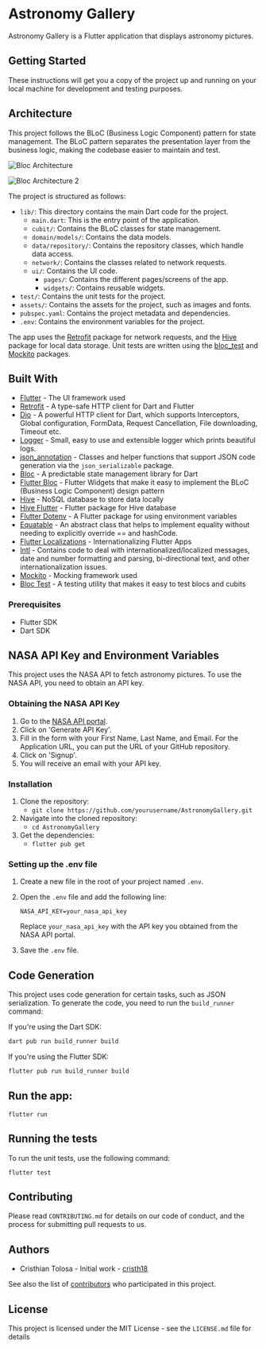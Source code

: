# Astronomy Gallery

Astronomy Gallery is a Flutter application that displays astronomy pictures.

## Getting Started

These instructions will get you a copy of the project up and running on your local machine for development and testing purposes.

## Architecture

This project follows the BLoC (Business Logic Component) pattern for state management. The BLoC pattern separates the presentation layer from the business logic, making the codebase easier to maintain and test.

![Bloc Architecture](https://bloclibrary.dev/_astro/bloc_architecture_full.CYn-T9Ox_Z20Hwr9.webp)

![Bloc Architecture 2](https://bloclibrary.dev/_astro/architecture.DcqFXZki_HITPC.webp)

The project is structured as follows:

- `lib/`: This directory contains the main Dart code for the project.
  - `main.dart`: This is the entry point of the application.
  - `cubit/`: Contains the BLoC classes for state management.
  - `domain/models/`: Contains the data models.
  - `data/repository/`: Contains the repository classes, which handle data access.
  - `network/`: Contains the classes related to network requests.
  - `ui/`: Contains the UI code.
    - `pages/`: Contains the different pages/screens of the app.
    - `widgets/`: Contains reusable widgets.
- `test/`: Contains the unit tests for the project.
- `assets/`: Contains the assets for the project, such as images and fonts.
- `pubspec.yaml`: Contains the project metadata and dependencies.
- `.env`: Contains the environment variables for the project.

The app uses the [Retrofit](https://pub.dev/packages/retrofit) package for network requests, and the [Hive](https://docs.hivedb.dev/) package for local data storage. Unit tests are written using the [bloc_test](https://pub.dev/packages/bloc_test) and [Mockito](https://pub.dev/packages/mockito) packages.

## Built With

- [Flutter](https://flutter.dev/) - The UI framework used
- [Retrofit](https://pub.dev/packages/retrofit) - A type-safe HTTP client for Dart and Flutter
- [Dio](https://pub.dev/packages/dio) - A powerful HTTP client for Dart, which supports Interceptors, Global configuration, FormData, Request Cancellation, File downloading, Timeout etc.
- [Logger](https://pub.dev/packages/logger) - Small, easy to use and extensible logger which prints beautiful logs.
- [json_annotation](https://pub.dev/packages/json_annotation) - Classes and helper functions that support JSON code generation via the `json_serializable` package.
- [Bloc](https://bloclibrary.dev/#/) - A predictable state management library for Dart
- [Flutter Bloc](https://bloclibrary.dev/#/flutterblocoverview) - Flutter Widgets that make it easy to implement the BLoC (Business Logic Component) design pattern
- [Hive](https://docs.hivedb.dev/) - NoSQL database to store data locally
- [Hive Flutter](https://pub.dev/packages/hive_flutter) - Flutter package for Hive database
- [Flutter Dotenv](https://pub.dev/packages/flutter_dotenv) - A Flutter package for using environment variables
- [Equatable](https://pub.dev/packages/equatable) - An abstract class that helps to implement equality without needing to explicitly override == and hashCode.
- [Flutter Localizations](https://api.flutter.dev/flutter/flutter_localizations/flutter_localizations-library.html) - Internationalizing Flutter Apps
- [Intl](https://pub.dev/packages/intl) - Contains code to deal with internationalized/localized messages, date and number formatting and parsing, bi-directional text, and other internationalization issues.
- [Mockito](https://pub.dev/packages/mockito) - Mocking framework used 
- [Bloc Test](https://pub.dev/packages/bloc_test) - A testing utility that makes it easy to test blocs and cubits

### Prerequisites

- Flutter SDK
- Dart SDK

## NASA API Key and Environment Variables

This project uses the NASA API to fetch astronomy pictures. To use the NASA API, you need to obtain an API key.

### Obtaining the NASA API Key

1. Go to the [NASA API portal](https://api.nasa.gov/).
2. Click on 'Generate API Key'.
3. Fill in the form with your First Name, Last Name, and Email. For the Application URL, you can put the URL of your GitHub repository.
4. Click on 'Signup'.
5. You will receive an email with your API key.

### Installation

1. Clone the repository: 
    - `git clone https://github.com/yourusername/AstronomyGallery.git`
2. Navigate into the cloned repository:
    - `cd AstronomyGallery`
3. Get the dependencies:
    - `flutter pub get`

### Setting up the .env file

1. Create a new file in the root of your project named `.env`.
2. Open the `.env` file and add the following line:

    ```
    NASA_API_KEY=your_nasa_api_key
    ```

    Replace `your_nasa_api_key` with the API key you obtained from the NASA API portal.

3. Save the `.env` file.

## Code Generation

This project uses code generation for certain tasks, such as JSON serialization. To generate the code, you need to run the `build_runner` command:

If you're using the Dart SDK:

```bash
dart pub run build_runner build
```

If you're using the Flutter SDK:

```bash
flutter pub run build_runner build
```

## Run the app:
`flutter run`

## Running the tests

To run the unit tests, use the following command:

`flutter test`

## Contributing

Please read `CONTRIBUTING.md` for details on our code of conduct, and the process for submitting pull requests to us.

## Authors

- Cristhian Tolosa - Initial work - [cristh18](https://github.com/cristh18)

See also the list of [contributors](https://github.com/yourusername/AstronomyGallery/contributors) who participated in this project.

## License

This project is licensed under the MIT License - see the `LICENSE.md` file for details

